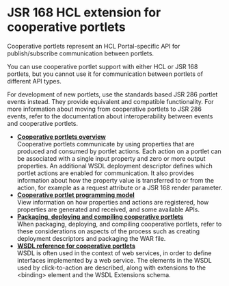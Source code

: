 # JSR 168 HCL extension for cooperative portlets

Cooperative portlets represent an HCL Portal-specific API for publish/subscribe communication between portlets.

You can use cooperative portlet support with either HCL or JSR 168 portlets, but you cannot use it for communication between portlets of different API types.

For development of new portlets, use the standards based JSR 286 portlet events instead. They provide equivalent and compatible functionality. For more information about moving from cooperative portlets to JSR 286 events, refer to the documentation about interoperability between events and cooperative portlets.

-   **[Cooperative portlets overview](pltcom_interop_ovw.md)**  
Cooperative portlets communicate by using properties that are produced and consumed by portlet actions. Each action on a portlet can be associated with a single input property and zero or more output properties. An additional WSDL deployment descriptor defines which portlet actions are enabled for communication. It also provides information about how the property value is transferred to or from the action, for example as a request attribute or a JSR 168 render parameter.
-   **[Cooperative portlet programming model](wpsc2aprogmodel.md)**  
View information on how properties and actions are registered, how properties are generated and received, and some available APIs.
-   **[Packaging, deploying and compiling cooperative portlets](wpsc2apackage.md)**  
When packaging, deploying, and compiling cooperative portlets, refer to these considerations on aspects of the process such as creating deployment descriptors and packaging the WAR file.
-   **[WSDL reference for cooperative portlets](wpsc2awsdl.md)**  
WSDL is often used in the context of web services, in order to define interfaces implemented by a web service. The elements in the WSDL used by click-to-action are described, along with extensions to the <binding\> element and the WSDL Extensions schema.


